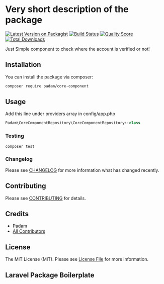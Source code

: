 # Very short description of the package

[![Latest Version on Packagist](https://img.shields.io/packagist/v/mehedi-iitdu/core-component-repository.svg?style=flat-square)](https://packagist.org/packages/mehedi-iitdu/core-component-repository)
[![Build Status](https://img.shields.io/travis/mehedi-iitdu/core-component-repository/master.svg?style=flat-square)](https://travis-ci.org/mehedi-iitdu/core-component-repository)
[![Quality Score](https://img.shields.io/scrutinizer/g/mehedi-iitdu/core-component-repository.svg?style=flat-square)](https://scrutinizer-ci.com/g/mehedi-iitdu/core-component-repository)
[![Total Downloads](https://img.shields.io/packagist/dt/mehedi-iitdu/core-component-repository.svg?style=flat-square)](https://packagist.org/packages/mehedi-iitdu/core-component-repository)

Just Simple component to check where the account is verified or not!

## Installation

You can install the package via composer:

```bash
composer require padam/core-component
```

## Usage
Add this line under providers array in config/app.php
``` php
Padam\CoreComponentRepository\CoreComponentRepository::class
```

### Testing

``` bash
composer test
```

### Changelog

Please see [CHANGELOG](CHANGELOG.md) for more information what has changed recently.

## Contributing

Please see [CONTRIBUTING](CONTRIBUTING.md) for details.




## Credits

- [Padam](https://github.com/padam-ghimire)
- [All Contributors](../../contributors)

## License

The MIT License (MIT). Please see [License File](LICENSE.md) for more information.

## Laravel Package Boilerplate

